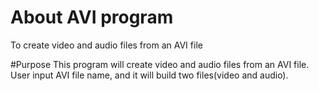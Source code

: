 # About AVI program
To create video and audio files from an AVI file

#Purpose
This program will create video and audio files from an AVI file.
User input AVI file name, and it will build two files(video and audio).
